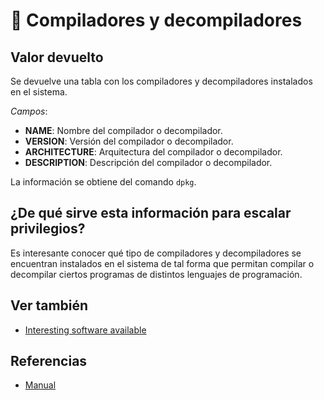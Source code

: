 # 🧪 Compiladores y decompiladores

## Valor devuelto
Se devuelve una tabla con los compiladores y decompiladores instalados en el sistema.

*Campos*:
- **NAME**: Nombre del compilador o decompilador.
- **VERSION**: Versión del compilador o decompilador.
- **ARCHITECTURE**: Arquitectura del compilador o decompilador.
- **DESCRIPTION**: Descripción del compilador o decompilador.

La información se obtiene del comando `dpkg`.

## ¿De qué sirve esta información para escalar privilegios?
Es interesante conocer qué tipo de compiladores y decompiladores se encuentran instalados en el sistema de tal forma que permitan compilar o decompilar ciertos programas de distintos lenguajes de programación.

## Ver también
- [Interesting software available](interesting)

## Referencias
- [Manual](https://man7.org/linux/man-pages/man1/dpkg.1.html)